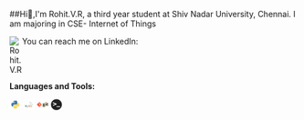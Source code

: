 
##Hi👋,I'm Rohit.V.R, a third year student at Shiv Nadar University, Chennai. I am majoring in CSE- Internet of Things

You can reach me on LinkedIn:
<a href="www.linkedin.com/in/rohit-v-r">
<img align="left" alt="Rohit.V.R" width="22px" src="https://cdn.jsdelivr.net/npm/simple-icons@v3/icons/linkedin.svg" />
</a>

<br />

<br />


**Languages and Tools:**


<code><img height="20" src="https://raw.githubusercontent.com/github/explore/80688e429a7d4ef2fca1e82350fe8e3517d3494d/topics/python/python.png"></code>
<code><img height="20" src="https://raw.githubusercontent.com/github/explore/80688e429a7d4ef2fca1e82350fe8e3517d3494d/topics/mysql/mysql.png"></code>
<code><img height="20" src="https://raw.githubusercontent.com/github/explore/80688e429a7d4ef2fca1e82350fe8e3517d3494d/topics/git/git.png"></code>
<code><img height="20" src="https://raw.githubusercontent.com/github/explore/80688e429a7d4ef2fca1e82350fe8e3517d3494d/topics/terminal/terminal.png"></code>

